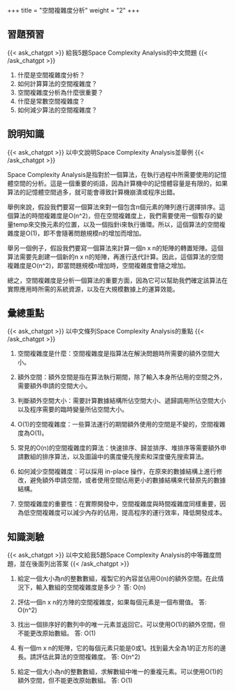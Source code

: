 +++
title = "空間複雜度分析"
weight = "2"
+++
## 習題預習
{{< ask_chatgpt >}}
給我5題Space Complexity Analysis的中文問題
{{< /ask_chatgpt >}}



1. 什麼是空間複雜度分析？
2. 如何計算算法的空間複雜度？
3. 空間複雜度分析為什麼很重要？
4. 什麼是常數空間複雜度？
5. 如何減少算法的空間複雜度？   

## 說明知識
{{< ask_chatgpt >}}
以中文說明Space Complexity Analysis並舉例
{{< /ask_chatgpt >}}



Space Complexity Analysis是指對於一個算法，在執行過程中所需要使用的記憶體空間的分析。這是一個重要的術語，因為計算機中的記憶體容量是有限的，如果算法的記憶體空間過多，就可能會導致計算機崩潰或程序出錯。

舉例來說，假設我們要寫一個算法來對一個包含n個元素的陣列進行選擇排序。這個算法的時間複雜度是O(n^2)，但在空間複雜度上，我們需要使用一個暫存的變量temp來交換元素的位置，以及一個指針i來執行循環。所以，這個算法的空間複雜度是O(1)，即不會隨著問題規模n的增加而增加。

舉另一個例子，假設我們要寫一個算法來計算一個n x n的矩陣的轉置矩陣。這個算法需要先創建一個新的n x n的矩陣，再進行迭代計算。因此，這個算法的空間複雜度是O(n^2)，即當問題規模n增加時，空間複雜度會隨之增加。

總之，空間複雜度是分析一個算法的重要方面，因為它可以幫助我們確定該算法在實際應用時所需的系統資源，以及在大規模數據上的運算效能。   

## 彙總重點
{{< ask_chatgpt >}}
以中文條列Space Complexity Analysis的重點
{{< /ask_chatgpt >}}



1. 空間複雜度是什麼：空間複雜度是指算法在解決問題時所需要的額外空間大小。

2. 額外空間：額外空間是指在算法執行期間，除了輸入本身所佔用的空間之外，需要額外申請的空間大小。

3. 判斷額外空間大小：需要計算數據結構所佔空間大小、遞歸調用所佔空間大小以及程序需要的臨時變量所佔空間大小。

4. O(1)的空間複雜度：一些算法運行的期間額外使用的空間是不變的，空間複雜度為O(1)。

5. 常見的O(n)的空間複雜度的算法：快速排序、歸並排序、堆排序等需要額外申請數組的排序算法，以及圖論中的廣度優先搜索和深度優先搜索算法。

6. 如何減少空間複雜度：可以採用 in-place 操作，在原來的數據結構上進行修改，避免額外申請空間，或者使用空間佔用更小的數據結構來代替原先的數據結構。

7. 空間複雜度的重要性：在實際開發中，空間複雜度與時間複雜度同樣重要，因為低空間複雜度可以減少內存的佔用，提高程序的運行效率，降低開發成本。   

## 知識測驗
{{< ask_chatgpt >}}
以中文給我5題Space Complexity Analysis的中等難度問題，並在後面列出答案
{{< /ask_chatgpt >}}



1. 給定一個大小為n的整數數組，複製它的內容並佔用O(n)的額外空間。在此情況下，輸入數組的空間複雜度是多少？
答: O(n)

2. 評估一個n x n的方陣的空間複雜度，如果每個元素是一個布爾值。
答: O(n^2)

3. 找出一個排序好的數列中的唯一元素並返回它。可以使用O(1)的額外空間，但不能更改原始數組。
答: O(1)

4. 有一個m x n的矩陣，它的每個元素只能是0或1。找到最大全為1的正方形的邊長。請評估此算法的空間複雜度。
答: O(n^2)

5. 給定一個大小為n的整數數組，求解數組中唯一的重複元素。可以使用O(1)的額外空間，但不能更改原始數組。
答: O(1)   

